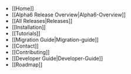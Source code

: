 * [[Home]]
* [[Alpha6 Release Overview|Alpha6-Overview]]
* [[All Releases|Releases]]
* [[Installation]]
* [[Tutorials]]
* [[Migration Guide|Migration-guide]]
* [[Contact]]
* [[Contributing]]
* [[Developer Guide|Developer-Guide]]
* [[Roadmap]]
